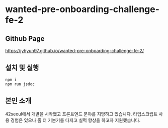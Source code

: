 # wanted-pre-onboarding-challenge-fe-2

## Github Page

https://jyhyun97.github.io/wanted-pre-onboarding-challenge-fe-2/

## 설치 및 실행

```
npm i
npm run jsdoc
```

## 본인 소개

42seoul에서 개발을 시작했고 프론트엔드 분야를 지망하고 있습니다. 타입스크립트 사용 경험은 있으나 좀 더 기본기를 다지고 실력 향상을 하고자 지원했습니다.
